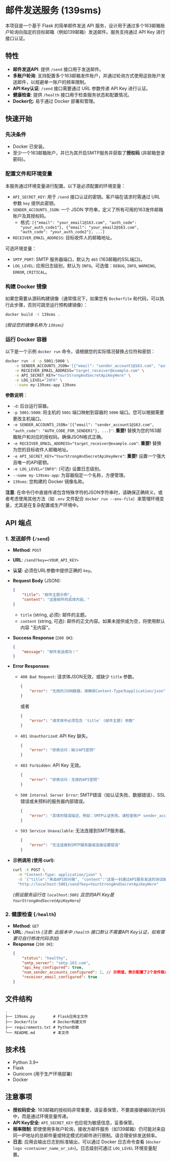 # 邮件发送服务 (139sms)

本项目是一个基于 Flask 的简单邮件发送 API 服务，设计用于通过多个163邮箱账户轮询向指定的目标邮箱（例如139邮箱）发送邮件。服务支持通过 API Key 进行接口认证。

## 特性

* **邮件发送API**: 提供 `/send` 接口用于发送邮件。
* **多账户轮询**: 支持配置多个163邮箱发件账户，并通过轮询方式使用这些账户发送邮件，以规避单一账户的频率限制。
* **API Key认证**: `/send` 接口需要通过 URL 参数传递 API Key 进行认证。
* **健康检查**: 提供 `/health` 接口用于检查服务状态和配置情况。
* **Docker化**: 易于通过 Docker 部署和管理。

## 快速开始

### 先决条件

* Docker 已安装。
* 至少一个163邮箱账户，并已为其开启SMTP服务并获取了**授权码** (非邮箱登录密码)。

### 配置文件和环境变量

本服务通过环境变量进行配置。以下是必须配置的环境变量：

* `API_SECRET_KEY`: 用于 `/send` 接口认证的密钥。客户端在请求时需通过 URL 参数 `key` 提供此密钥。
* `SENDER_ACCOUNTS_JSON`: 一个 JSON 字符串，定义了所有可用的163发件邮箱账户及其授权码。
    * 格式: `[{"email": "your_email1@163.com", "auth_code": "your_auth_code1"}, {"email": "your_email2@163.com", "auth_code": "your_auth_code2"}, ...]`
* `RECEIVER_EMAIL_ADDRESS`: 目标收件人的邮箱地址。

可选环境变量：

* `SMTP_PORT`: SMTP 服务器端口，默认为 `465` (163邮箱的SSL端口)。
* `LOG_LEVEL`: 应用日志级别，默认为 `INFO`。可选值：`DEBUG`, `INFO`, `WARNING`, `ERROR`, `CRITICAL`。

### 构建 Docker 镜像

如果您需要从源码构建镜像（通常情况下，如果您有 `Dockerfile` 和代码，可以执行此步骤，否则可跳至运行预构建镜像）：

```bash
docker build -t 139sms .
```
*(假设您的镜像名称为 `139sms`)*

### 运行 Docker 容器

以下是一个示例 `docker run` 命令，请根据您的实际情况替换占位符和密钥：

```bash
docker run -d -p 5001:5000 \
    -e SENDER_ACCOUNTS_JSON='[{"email": "sender_account1@163.com", "auth_code": "AUTH_CODE_FOR_SENDER1"}, {"email": "sender_account2@163.com", "auth_code": "AUTH_CODE_FOR_SENDER2"}]' \
    -e RECEIVER_EMAIL_ADDRESS="target_receiver@example.com" \
    -e API_SECRET_KEY="YourStrongAndSecretApiKeyHere" \
    -e LOG_LEVEL="INFO" \
    --name my-139sms-app 139sms
```

**参数说明**：

* `-d`: 后台运行容器。
* `-p 5001:5000`: 将主机的 `5001` 端口映射到容器的 `5000` 端口。您可以根据需要更改主机端口。
* `-e SENDER_ACCOUNTS_JSON='[{"email": "sender_account1@163.com", "auth_code": "AUTH_CODE_FOR_SENDER1"}, ...]'`: **重要!** 替换为您的163邮箱账户和对应的授权码。确保JSON格式正确。
* `-e RECEIVER_EMAIL_ADDRESS="target_receiver@example.com"`: **重要!** 替换为您的目标收件人邮箱地址。
* `-e API_SECRET_KEY="YourStrongAndSecretApiKeyHere"`: **重要!** 设置一个强大且唯一的API密钥。
* `-e LOG_LEVEL="INFO"`: (可选) 设置日志级别。
* `--name my-139sms-app`: 为容器指定一个名称，方便管理。
* `139sms`: 您构建的 Docker 镜像名称。

**注意**: 在命令行中直接传递包含特殊字符的JSON字符串时，请确保正确转义，或者考虑使用其他方法（如 `.env` 文件配合 `docker run --env-file`）来管理环境变量，尤其是在复杂配置或生产环境中。

## API 端点

### 1. 发送邮件 (`/send`)

* **Method**: `POST`
* **URL**: `/send?key=<YOUR_API_KEY>`
* **认证**: 必须在URL参数中提供正确的 `key`。
* **Request Body** (JSON):
    ```json
    {
        "title": "邮件主题示例",
        "content": "这是邮件的具体内容。"
    }
    ```
    * `title` (string, 必须): 邮件的主题。
    * `content` (string, 可选): 邮件的正文内容。如果未提供或为空，将使用默认内容 "无内容"。

* **Success Response** (`200 OK`):
    ```json
    {
        "message": "邮件发送成功！"
    }
    ```
* **Error Responses**:
    * `400 Bad Request`: 请求体JSON无效，或缺少 `title` 参数。
        ```json
        {
            "error": "无效的JSON数据，请确保Content-Type为application/json"
        }
        ```
        或者
        ```json
        {
            "error": "请求体中必须包含 'title' (邮件主题) 参数"
        }
        ```
    * `401 Unauthorized`: API Key 缺失。
        ```json
        {
            "error": "拒绝访问：缺少API密钥"
        }
        ```
    * `403 Forbidden`: API Key 无效。
        ```json
        {
            "error": "拒绝访问：无效的API密钥"
        }
        ```
    * `500 Internal Server Error`: SMTP错误（如认证失败、数据错误）、SSL错误或未预料的服务器内部错误。
        ```json
        {
            "error": "具体的错误描述，例如：SMTP认证失败，请检查账户 sender_account1@163.com 的授权码"
        }
        ```
    * `503 Service Unavailable`: 无法连接到SMTP服务器。
        ```json
        {
            "error": "无法连接到SMTP服务器或连接设置错误"
        }
        ```

* **示例调用 (使用 curl)**:
    ```bash
    curl -X POST \
      -H "Content-Type: application/json" \
      -d '{"title":"来自API的问候", "content":"这是一封通过API服务发送的测试邮件。"}' \
      "http://localhost:5001/send?key=YourStrongAndSecretApiKeyHere"
    ```
    *(假设服务运行在 `localhost:5001` 且您的API Key是 `YourStrongAndSecretApiKeyHere`)*

### 2. 健康检查 (`/health`)

* **Method**: `GET`
* **URL**: `/health`
    *(注意: 此版本中 `/health` 接口默认不需要API Key认证，如有需要可自行修改代码添加)*
* **Response** (`200 OK`):
    ```json
    {
        "status": "healthy",
        "smtp_server": "smtp.163.com",
        "api_key_configured": true,
        "num_sender_accounts_configured": 2, // 示例值，表示配置了2个发件账户
        "receiver_email_configured": true
    }
    ```

## 文件结构

```
.
├── 139sms.py        # Flask应用主文件
├── Dockerfile       # Docker构建文件
├── requirements.txt # Python依赖
└── README.md        # 本文件
```

## 技术栈

* Python 3.9+
* Flask
* Gunicorn (用于生产环境部署)
* Docker

## 注意事项

* **授权码安全**: 163邮箱的授权码非常重要，请妥善保管，不要直接硬编码到代码中，而是通过环境变量传递。
* **API Key安全**: `API_SECRET_KEY` 也应视为敏感信息，妥善保管。
* **频率限制**: 即使使用多账户轮询，接收方邮件服务（如139邮箱）仍可能对来自同一IP地址的总邮件量或特定模式的邮件进行限制。请合理安排发送频率。
* **日志**: 应用会输出日志到标准输出，可以通过 Docker 日志命令查看 (`docker logs <container_name_or_id>`)。日志级别可通过 `LOG_LEVEL` 环境变量配置。

```